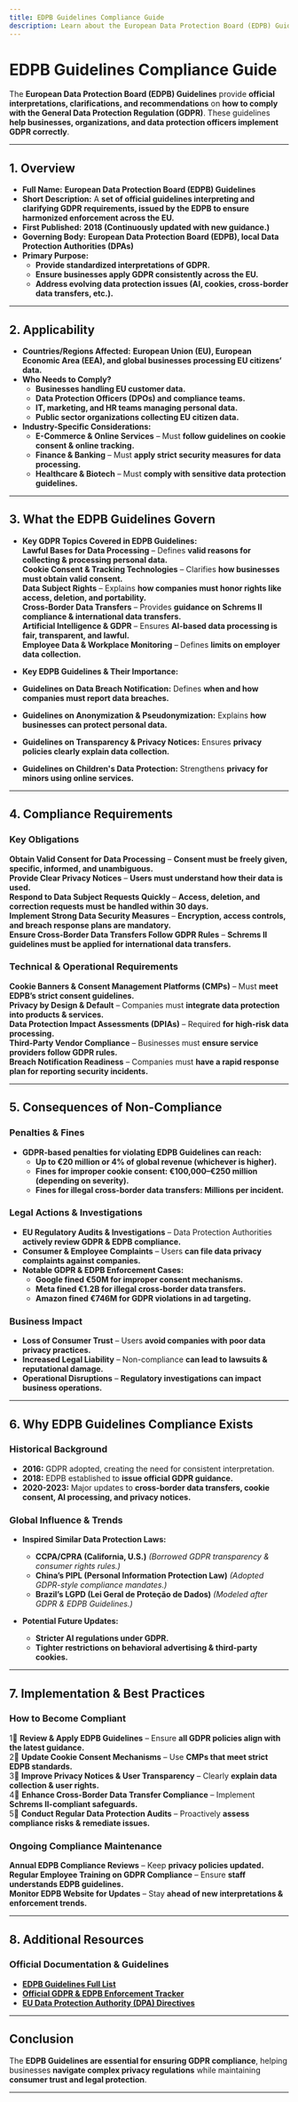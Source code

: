 ```yaml
---
title: EDPB Guidelines Compliance Guide
description: Learn about the European Data Protection Board (EDPB) Guidelines, their requirements, enforcement, and best practices for GDPR compliance.
---
```


# EDPB Guidelines Compliance Guide
The **European Data Protection Board (EDPB) Guidelines** provide **official interpretations, clarifications, and recommendations** on **how to comply with the General Data Protection Regulation (GDPR)**. These guidelines **help businesses, organizations, and data protection officers implement GDPR correctly**.

---

## 1. Overview
- **Full Name:** **European Data Protection Board (EDPB) Guidelines**  
- **Short Description:** A **set of official guidelines interpreting and clarifying GDPR requirements, issued by the EDPB to ensure harmonized enforcement across the EU.**  
- **First Published:** **2018 (Continuously updated with new guidance.)**  
- **Governing Body:** **European Data Protection Board (EDPB), local Data Protection Authorities (DPAs)**  
- **Primary Purpose:**  
  - **Provide standardized interpretations of GDPR.**  
  - **Ensure businesses apply GDPR consistently across the EU.**  
  - **Address evolving data protection issues (AI, cookies, cross-border data transfers, etc.).**  

---

## 2. Applicability
- **Countries/Regions Affected:** **European Union (EU), European Economic Area (EEA), and global businesses processing EU citizens’ data.**  
- **Who Needs to Comply?**  
  - **Businesses handling EU customer data.**  
  - **Data Protection Officers (DPOs) and compliance teams.**  
  - **IT, marketing, and HR teams managing personal data.**  
  - **Public sector organizations collecting EU citizen data.**  
- **Industry-Specific Considerations:**  
  - **E-Commerce & Online Services** – Must **follow guidelines on cookie consent & online tracking.**  
  - **Finance & Banking** – Must **apply strict security measures for data processing.**  
  - **Healthcare & Biotech** – Must **comply with sensitive data protection guidelines.**  

---

## 3. What the EDPB Guidelines Govern
- **Key GDPR Topics Covered in EDPB Guidelines:**  
   **Lawful Bases for Data Processing** – Defines **valid reasons for collecting & processing personal data.**  
   **Cookie Consent & Tracking Technologies** – Clarifies **how businesses must obtain valid consent.**  
   **Data Subject Rights** – Explains **how companies must honor rights like access, deletion, and portability.**  
   **Cross-Border Data Transfers** – Provides **guidance on Schrems II compliance & international data transfers.**  
   **Artificial Intelligence & GDPR** – Ensures **AI-based data processing is fair, transparent, and lawful.**  
   **Employee Data & Workplace Monitoring** – Defines **limits on employer data collection.**  

- **Key EDPB Guidelines & Their Importance:**  
- **Guidelines on Data Breach Notification:** Defines **when and how companies must report data breaches.**  
- **Guidelines on Anonymization & Pseudonymization:** Explains **how businesses can protect personal data.**  
- **Guidelines on Transparency & Privacy Notices:** Ensures **privacy policies clearly explain data collection.**  
- **Guidelines on Children's Data Protection:** Strengthens **privacy for minors using online services.**  

---

## 4. Compliance Requirements
### Key Obligations
 **Obtain Valid Consent for Data Processing** – **Consent must be freely given, specific, informed, and unambiguous.**  
 **Provide Clear Privacy Notices** – **Users must understand how their data is used.**  
 **Respond to Data Subject Requests Quickly** – **Access, deletion, and correction requests must be handled within 30 days.**  
 **Implement Strong Data Security Measures** – **Encryption, access controls, and breach response plans are mandatory.**  
 **Ensure Cross-Border Data Transfers Follow GDPR Rules** – **Schrems II guidelines must be applied for international data transfers.**  

### Technical & Operational Requirements
 **Cookie Banners & Consent Management Platforms (CMPs)** – Must **meet EDPB’s strict consent guidelines.**  
 **Privacy by Design & Default** – Companies must **integrate data protection into products & services.**  
 **Data Protection Impact Assessments (DPIAs)** – Required **for high-risk data processing.**  
 **Third-Party Vendor Compliance** – Businesses must **ensure service providers follow GDPR rules.**  
 **Breach Notification Readiness** – Companies must **have a rapid response plan for reporting security incidents.**  

---

## 5. Consequences of Non-Compliance
### Penalties & Fines
- **GDPR-based penalties for violating EDPB Guidelines can reach:**  
  - **Up to €20 million or 4% of global revenue (whichever is higher).**  
  - **Fines for improper cookie consent: €100,000–€250 million (depending on severity).**  
  - **Fines for illegal cross-border data transfers: Millions per incident.**  

### Legal Actions & Investigations
- **EU Regulatory Audits & Investigations** – Data Protection Authorities **actively review GDPR & EDPB compliance.**  
- **Consumer & Employee Complaints** – Users **can file data privacy complaints against companies.**  
- **Notable GDPR & EDPB Enforcement Cases:**  
  - **Google fined €50M for improper consent mechanisms.**  
  - **Meta fined €1.2B for illegal cross-border data transfers.**  
  - **Amazon fined €746M for GDPR violations in ad targeting.**  

### Business Impact
- **Loss of Consumer Trust** – Users **avoid companies with poor data privacy practices.**  
- **Increased Legal Liability** – Non-compliance **can lead to lawsuits & reputational damage.**  
- **Operational Disruptions** – **Regulatory investigations can impact business operations.**  

---

## 6. Why EDPB Guidelines Compliance Exists
### Historical Background
- **2016:** GDPR adopted, creating the need for consistent interpretation.  
- **2018:** EDPB established to **issue official GDPR guidance.**  
- **2020-2023:** Major updates to **cross-border data transfers, cookie consent, AI processing, and privacy notices.**  

### Global Influence & Trends
- **Inspired Similar Data Protection Laws:**  
  - **CCPA/CPRA (California, U.S.)** *(Borrowed GDPR transparency & consumer rights rules.)*  
  - **China’s PIPL (Personal Information Protection Law)** *(Adopted GDPR-style compliance mandates.)*  
  - **Brazil’s LGPD (Lei Geral de Proteção de Dados)** *(Modeled after GDPR & EDPB Guidelines.)*  

- **Potential Future Updates:**  
  - **Stricter AI regulations under GDPR.**  
  - **Tighter restrictions on behavioral advertising & third-party cookies.**  

---

## 7. Implementation & Best Practices
### How to Become Compliant
1⃣ **Review & Apply EDPB Guidelines** – Ensure **all GDPR policies align with the latest guidance.**  
2⃣ **Update Cookie Consent Mechanisms** – Use **CMPs that meet strict EDPB standards.**  
3⃣ **Improve Privacy Notices & User Transparency** – Clearly **explain data collection & user rights.**  
4⃣ **Enhance Cross-Border Data Transfer Compliance** – Implement **Schrems II-compliant safeguards.**  
5⃣ **Conduct Regular Data Protection Audits** – Proactively **assess compliance risks & remediate issues.**  

### Ongoing Compliance Maintenance
 **Annual EDPB Compliance Reviews** – Keep **privacy policies updated.**  
 **Regular Employee Training on GDPR Compliance** – Ensure **staff understands EDPB guidelines.**  
 **Monitor EDPB Website for Updates** – Stay **ahead of new interpretations & enforcement trends.**  

---

## 8. Additional Resources
### Official Documentation & Guidelines
- **[ EDPB Guidelines Full List](https://edpb.europa.eu/our-work-tools/our-documents/guidelines_en)**  
- **[ Official GDPR & EDPB Enforcement Tracker](https://gdpr.eu/fines/)**  
- **[ EU Data Protection Authority (DPA) Directives](https://ec.europa.eu/info/law/law-topic/data-protection_en)**  

---

## Conclusion
The **EDPB Guidelines are essential for ensuring GDPR compliance**, helping businesses **navigate complex privacy regulations** while maintaining **consumer trust and legal protection**.

---
